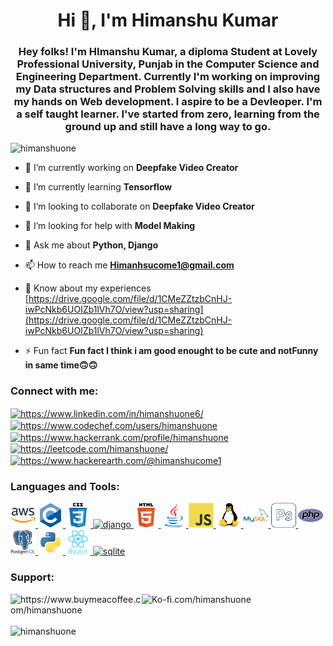 <h1 align="center">Hi 👋, I'm Himanshu Kumar</h1>
<h3 align="center">Hey folks! I'm HImanshu Kumar, a diploma Student at Lovely Professional University, Punjab in the Computer Science and Engineering Department. Currently I'm working on improving my Data structures and Problem Solving skills and I also have my hands on Web development. I aspire to be a Devleoper. I'm a self taught learner. I've started from zero, learning from the ground up and still have a long way to go.</h3>

<p align="left"> <img src="https://komarev.com/ghpvc/?username=himanshuone&label=Profile%20views&color=0e75b6&style=flat" alt="himanshuone" /> </p>

- 🔭 I’m currently working on **Deepfake Video Creator**

- 🌱 I’m currently learning **Tensorflow**

- 👯 I’m looking to collaborate on **Deepfake Video Creator**

- 🤝 I’m looking for help with **Model Making**

- 💬 Ask me about **Python, Django**

- 📫 How to reach me **Himanhsucome1@gmail.com**

- 📄 Know about my experiences [https://drive.google.com/file/d/1CMeZZtzbCnHJ-iwPcNkb6UOIZb1lVh7O/view?usp=sharing](https://drive.google.com/file/d/1CMeZZtzbCnHJ-iwPcNkb6UOIZb1lVh7O/view?usp=sharing)

- ⚡ Fun fact **Fun fact I think i am good enought to be cute and notFunny in same time🙃🙃**

<h3 align="left">Connect with me:</h3>
<p align="left">
<a href="https://linkedin.com/in/https://www.linkedin.com/in/himanshuone6/" target="blank"><img align="center" src="https://raw.githubusercontent.com/rahuldkjain/github-profile-readme-generator/master/src/images/icons/Social/linked-in-alt.svg" alt="https://www.linkedin.com/in/himanshuone6/" height="30" width="40" /></a>
<a href="https://www.codechef.com/users/https://www.codechef.com/users/himanshuone" target="blank"><img align="center" src="https://cdn.jsdelivr.net/npm/simple-icons@3.1.0/icons/codechef.svg" alt="https://www.codechef.com/users/himanshuone" height="30" width="40" /></a>
<a href="https://www.hackerrank.com/https://www.hackerrank.com/profile/himanshuone" target="blank"><img align="center" src="https://raw.githubusercontent.com/rahuldkjain/github-profile-readme-generator/master/src/images/icons/Social/hackerrank.svg" alt="https://www.hackerrank.com/profile/himanshuone" height="30" width="40" /></a>
<a href="https://www.leetcode.com/https://leetcode.com/himanshuone/" target="blank"><img align="center" src="https://raw.githubusercontent.com/rahuldkjain/github-profile-readme-generator/master/src/images/icons/Social/leet-code.svg" alt="https://leetcode.com/himanshuone/" height="30" width="40" /></a>
<a href="https://www.hackerearth.com/https://www.hackerearth.com/@himanshucome1" target="blank"><img align="center" src="https://raw.githubusercontent.com/rahuldkjain/github-profile-readme-generator/master/src/images/icons/Social/hackerearth.svg" alt="https://www.hackerearth.com/@himanshucome1" height="30" width="40" /></a>
</p>

<h3 align="left">Languages and Tools:</h3>
<p align="left"> <a href="https://aws.amazon.com" target="_blank" rel="noreferrer"> <img src="https://raw.githubusercontent.com/devicons/devicon/master/icons/amazonwebservices/amazonwebservices-original-wordmark.svg" alt="aws" width="40" height="40"/> </a> <a href="https://www.cprogramming.com/" target="_blank" rel="noreferrer"> <img src="https://raw.githubusercontent.com/devicons/devicon/master/icons/c/c-original.svg" alt="c" width="40" height="40"/> </a> <a href="https://www.w3schools.com/css/" target="_blank" rel="noreferrer"> <img src="https://raw.githubusercontent.com/devicons/devicon/master/icons/css3/css3-original-wordmark.svg" alt="css3" width="40" height="40"/> </a> <a href="https://www.djangoproject.com/" target="_blank" rel="noreferrer"> <img src="https://cdn.worldvectorlogo.com/logos/django.svg" alt="django" width="40" height="40"/> </a> <a href="https://www.w3.org/html/" target="_blank" rel="noreferrer"> <img src="https://raw.githubusercontent.com/devicons/devicon/master/icons/html5/html5-original-wordmark.svg" alt="html5" width="40" height="40"/> </a> <a href="https://www.java.com" target="_blank" rel="noreferrer"> <img src="https://raw.githubusercontent.com/devicons/devicon/master/icons/java/java-original.svg" alt="java" width="40" height="40"/> </a> <a href="https://developer.mozilla.org/en-US/docs/Web/JavaScript" target="_blank" rel="noreferrer"> <img src="https://raw.githubusercontent.com/devicons/devicon/master/icons/javascript/javascript-original.svg" alt="javascript" width="40" height="40"/> </a> <a href="https://www.linux.org/" target="_blank" rel="noreferrer"> <img src="https://raw.githubusercontent.com/devicons/devicon/master/icons/linux/linux-original.svg" alt="linux" width="40" height="40"/> </a> <a href="https://www.mysql.com/" target="_blank" rel="noreferrer"> <img src="https://raw.githubusercontent.com/devicons/devicon/master/icons/mysql/mysql-original-wordmark.svg" alt="mysql" width="40" height="40"/> </a> <a href="https://www.photoshop.com/en" target="_blank" rel="noreferrer"> <img src="https://raw.githubusercontent.com/devicons/devicon/master/icons/photoshop/photoshop-line.svg" alt="photoshop" width="40" height="40"/> </a> <a href="https://www.php.net" target="_blank" rel="noreferrer"> <img src="https://raw.githubusercontent.com/devicons/devicon/master/icons/php/php-original.svg" alt="php" width="40" height="40"/> </a> <a href="https://www.postgresql.org" target="_blank" rel="noreferrer"> <img src="https://raw.githubusercontent.com/devicons/devicon/master/icons/postgresql/postgresql-original-wordmark.svg" alt="postgresql" width="40" height="40"/> </a> <a href="https://www.python.org" target="_blank" rel="noreferrer"> <img src="https://raw.githubusercontent.com/devicons/devicon/master/icons/python/python-original.svg" alt="python" width="40" height="40"/> </a> <a href="https://reactjs.org/" target="_blank" rel="noreferrer"> <img src="https://raw.githubusercontent.com/devicons/devicon/master/icons/react/react-original-wordmark.svg" alt="react" width="40" height="40"/> </a> <a href="https://www.sqlite.org/" target="_blank" rel="noreferrer"> <img src="https://www.vectorlogo.zone/logos/sqlite/sqlite-icon.svg" alt="sqlite" width="40" height="40"/> </a> </p>

<h3 align="left">Support:</h3>
<p><a href="https://www.buymeacoffee.com/https://www.buymeacoffee.com/himanshuone"> <img align="left" src="https://cdn.buymeacoffee.com/buttons/v2/default-yellow.png" height="50" width="210" alt="https://www.buymeacoffee.com/himanshuone" /></a><a href="https://ko-fi.com/Ko-fi.com/himanshuone"> <img align="left" src="https://cdn.ko-fi.com/cdn/kofi3.png?v=3" height="50" width="210" alt="Ko-fi.com/himanshuone" /></a></p><br><br>

<p><img align="center" src="https://github-readme-stats.vercel.app/api/top-langs?username=himanshuone&show_icons=true&locale=en&layout=compact" alt="himanshuone" /></p>
